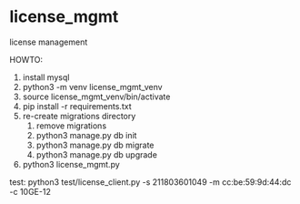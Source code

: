# license_mgmt
license management

HOWTO:
1. install mysql
2. python3 -m venv license_mgmt_venv
3. source license_mgmt_venv/bin/activate
4. pip install -r requirements.txt 
5. re-create migrations directory
   1) remove migrations
   2) python3 manage.py db init
   3) python3 manage.py db migrate
   4) python3 manage.py db upgrade
6. python3 license_mgmt.py

test:
python3 test/license_client.py -s 211803601049 -m cc:be:59:9d:44:dc -c 10GE-12
